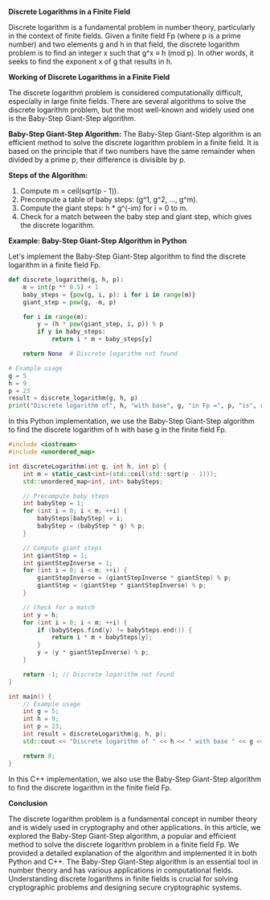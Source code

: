 **Discrete Logarithms in a Finite Field**

Discrete logarithm is a fundamental problem in number theory, particularly in the context of finite fields. Given a finite field Fp (where p is a prime number) and two elements g and h in that field, the discrete logarithm problem is to find an integer x such that g^x ≡ h (mod p). In other words, it seeks to find the exponent x of g that results in h.

**Working of Discrete Logarithms in a Finite Field**

The discrete logarithm problem is considered computationally difficult, especially in large finite fields. There are several algorithms to solve the discrete logarithm problem, but the most well-known and widely used one is the Baby-Step Giant-Step algorithm.

**Baby-Step Giant-Step Algorithm:**
The Baby-Step Giant-Step algorithm is an efficient method to solve the discrete logarithm problem in a finite field. It is based on the principle that if two numbers have the same remainder when divided by a prime p, their difference is divisible by p.

**Steps of the Algorithm:**
1. Compute m = ceil(sqrt(p - 1)).
2. Precompute a table of baby steps: (g^1, g^2, ..., g^m).
3. Compute the giant steps: h * g^(-im) for i = 0 to m.
4. Check for a match between the baby step and giant step, which gives the discrete logarithm.

**Example: Baby-Step Giant-Step Algorithm in Python**

Let's implement the Baby-Step Giant-Step algorithm to find the discrete logarithm in a finite field Fp.

```python
def discrete_logarithm(g, h, p):
    m = int(p ** 0.5) + 1
    baby_steps = {pow(g, i, p): i for i in range(m)}
    giant_step = pow(g, -m, p)

    for i in range(m):
        y = (h * pow(giant_step, i, p)) % p
        if y in baby_steps:
            return i * m + baby_steps[y]

    return None  # Discrete logarithm not found

# Example usage
g = 5
h = 9
p = 23
result = discrete_logarithm(g, h, p)
print("Discrete logarithm of", h, "with base", g, "in Fp =", p, "is", result)
```

In this Python implementation, we use the Baby-Step Giant-Step algorithm to find the discrete logarithm of h with base g in the finite field Fp.

```cpp
#include <iostream>
#include <unordered_map>

int discreteLogarithm(int g, int h, int p) {
    int m = static_cast<int>(std::ceil(std::sqrt(p - 1)));
    std::unordered_map<int, int> babySteps;

    // Precompute baby steps
    int babyStep = 1;
    for (int i = 0; i < m; ++i) {
        babySteps[babyStep] = i;
        babyStep = (babyStep * g) % p;
    }

    // Compute giant steps
    int giantStep = 1;
    int giantStepInverse = 1;
    for (int i = 0; i < m; ++i) {
        giantStepInverse = (giantStepInverse * giantStep) % p;
        giantStep = (giantStep * giantStepInverse) % p;
    }

    // Check for a match
    int y = h;
    for (int i = 0; i < m; ++i) {
        if (babySteps.find(y) != babySteps.end()) {
            return i * m + babySteps[y];
        }
        y = (y * giantStepInverse) % p;
    }

    return -1; // Discrete logarithm not found
}

int main() {
    // Example usage
    int g = 5;
    int h = 9;
    int p = 23;
    int result = discreteLogarithm(g, h, p);
    std::cout << "Discrete logarithm of " << h << " with base " << g << " in Fp = " << p << " is " << result << std::endl;

    return 0;
}
```

In this C++ implementation, we also use the Baby-Step Giant-Step algorithm to find the discrete logarithm in the finite field Fp.

**Conclusion**

The discrete logarithm problem is a fundamental concept in number theory and is widely used in cryptography and other applications. In this article, we explored the Baby-Step Giant-Step algorithm, a popular and efficient method to solve the discrete logarithm problem in a finite field Fp. We provided a detailed explanation of the algorithm and implemented it in both Python and C++. The Baby-Step Giant-Step algorithm is an essential tool in number theory and has various applications in computational fields. Understanding discrete logarithms in finite fields is crucial for solving cryptographic problems and designing secure cryptographic systems.
